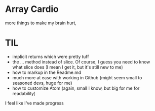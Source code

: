 # Array Cardio

more things to make my brain hurt,

# TIL

* implicit returns which were pretty tuff
* the ... method instead of slice.  Of course, I guess you need to know what slice does (I mean I get it, but it's still new to me)
* how to markup in the Readme.md
* much more at ease with working in Github (might seem small to seasoned devs, huge for me)
* how to customize Atom (again, small I know, but big for me for readability)

I feel like I've made progress
